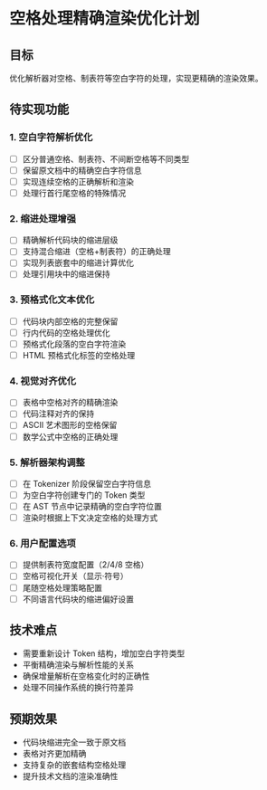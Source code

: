 # 空格处理精确渲染优化计划

## 目标
优化解析器对空格、制表符等空白字符的处理，实现更精确的渲染效果。

## 待实现功能

### 1. 空白字符解析优化
- [ ] 区分普通空格、制表符、不间断空格等不同类型
- [ ] 保留原文档中的精确空白字符信息
- [ ] 实现连续空格的正确解析和渲染
- [ ] 处理行首行尾空格的特殊情况

### 2. 缩进处理增强
- [ ] 精确解析代码块的缩进层级
- [ ] 支持混合缩进（空格+制表符）的正确处理
- [ ] 实现列表嵌套中的缩进计算优化
- [ ] 处理引用块中的缩进保持

### 3. 预格式化文本优化
- [ ] 代码块内部空格的完整保留
- [ ] 行内代码的空格处理优化
- [ ] 预格式化段落的空白字符渲染
- [ ] HTML 预格式化标签的空格处理

### 4. 视觉对齐优化
- [ ] 表格中空格对齐的精确渲染
- [ ] 代码注释对齐的保持
- [ ] ASCII 艺术图形的空格保留
- [ ] 数学公式中空格的正确处理

### 5. 解析器架构调整
- [ ] 在 Tokenizer 阶段保留空白字符信息
- [ ] 为空白字符创建专门的 Token 类型
- [ ] 在 AST 节点中记录精确的空白字符位置
- [ ] 渲染时根据上下文决定空格的处理方式

### 6. 用户配置选项
- [ ] 提供制表符宽度配置（2/4/8 空格）
- [ ] 空格可视化开关（显示·符号）
- [ ] 尾随空格处理策略配置
- [ ] 不同语言代码块的缩进偏好设置

## 技术难点
- 需要重新设计 Token 结构，增加空白字符类型
- 平衡精确渲染与解析性能的关系
- 确保增量解析在空格变化时的正确性
- 处理不同操作系统的换行符差异

## 预期效果
- 代码块缩进完全一致于原文档
- 表格对齐更加精确
- 支持复杂的嵌套结构空格处理
- 提升技术文档的渲染准确性
